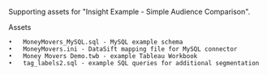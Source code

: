 Supporting assets for "Insight Example - Simple Audience Comparison".

Assets

	•	MoneyMovers_MySQL.sql - MySQL example schema
	•	MoneyMovers.ini - DataSift mapping file for MySQL connector
	•	Money Movers Demo.twb - example Tableau Workbook
	•	tag_labels2.sql - example SQL queries for additional segmentation
